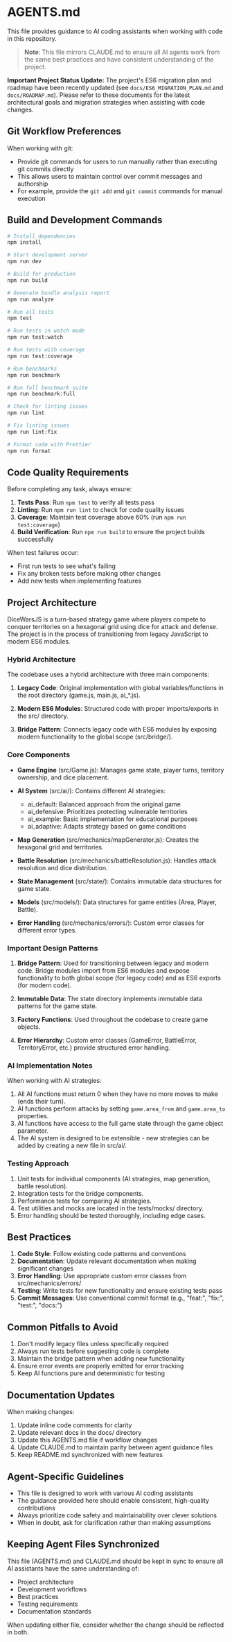 # AGENTS.md

This file provides guidance to AI coding assistants when working with code in this repository.

> **Note**: This file mirrors CLAUDE.md to ensure all AI agents work from the same best practices and have consistent understanding of the project.

**Important Project Status Update:** The project's ES6 migration plan and roadmap have been recently updated (see `docs/ES6_MIGRATION_PLAN.md` and `docs/ROADMAP.md`). Please refer to these documents for the latest architectural goals and migration strategies when assisting with code changes.

## Git Workflow Preferences

When working with git:

- Provide git commands for users to run manually rather than executing git commits directly
- This allows users to maintain control over commit messages and authorship
- For example, provide the `git add` and `git commit` commands for manual execution

## Build and Development Commands

```bash
# Install dependencies
npm install

# Start development server
npm run dev

# Build for production
npm run build

# Generate bundle analysis report
npm run analyze

# Run all tests
npm test

# Run tests in watch mode
npm run test:watch

# Run tests with coverage
npm run test:coverage

# Run benchmarks
npm run benchmark

# Run full benchmark suite
npm run benchmark:full

# Check for linting issues
npm run lint

# Fix linting issues
npm run lint:fix

# Format code with Prettier
npm run format
```

## Code Quality Requirements

Before completing any task, always ensure:

1. **Tests Pass**: Run `npm test` to verify all tests pass
2. **Linting**: Run `npm run lint` to check for code quality issues
3. **Coverage**: Maintain test coverage above 60% (run `npm run test:coverage`)
4. **Build Verification**: Run `npm run build` to ensure the project builds successfully

When test failures occur:

- First run tests to see what's failing
- Fix any broken tests before making other changes
- Add new tests when implementing features

## Project Architecture

DiceWarsJS is a turn-based strategy game where players compete to conquer territories on a hexagonal grid using dice for attack and defense. The project is in the process of transitioning from legacy JavaScript to modern ES6 modules.

### Hybrid Architecture

The codebase uses a hybrid architecture with three main components:

1. **Legacy Code**: Original implementation with global variables/functions in the root directory (game.js, main.js, ai\_\*.js).

2. **Modern ES6 Modules**: Structured code with proper imports/exports in the src/ directory.

3. **Bridge Pattern**: Connects legacy code with ES6 modules by exposing modern functionality to the global scope (src/bridge/).

### Core Components

- **Game Engine** (src/Game.js): Manages game state, player turns, territory ownership, and dice placement.

- **AI System** (src/ai/): Contains different AI strategies:

  - ai_default: Balanced approach from the original game
  - ai_defensive: Prioritizes protecting vulnerable territories
  - ai_example: Basic implementation for educational purposes
  - ai_adaptive: Adapts strategy based on game conditions

- **Map Generation** (src/mechanics/mapGenerator.js): Creates the hexagonal grid and territories.

- **Battle Resolution** (src/mechanics/battleResolution.js): Handles attack resolution and dice distribution.

- **State Management** (src/state/): Contains immutable data structures for game state.

- **Models** (src/models/): Data structures for game entities (Area, Player, Battle).

- **Error Handling** (src/mechanics/errors/): Custom error classes for different error types.

### Important Design Patterns

1. **Bridge Pattern**: Used for transitioning between legacy and modern code. Bridge modules import from ES6 modules and expose functionality to both global scope (for legacy code) and as ES6 exports (for modern code).

2. **Immutable Data**: The state directory implements immutable data patterns for the game state.

3. **Factory Functions**: Used throughout the codebase to create game objects.

4. **Error Hierarchy**: Custom error classes (GameError, BattleError, TerritoryError, etc.) provide structured error handling.

### AI Implementation Notes

When working with AI strategies:

1. All AI functions must return 0 when they have no more moves to make (ends their turn).
2. AI functions perform attacks by setting `game.area_from` and `game.area_to` properties.
3. AI functions have access to the full game state through the game object parameter.
4. The AI system is designed to be extensible - new strategies can be added by creating a new file in src/ai/.

### Testing Approach

1. Unit tests for individual components (AI strategies, map generation, battle resolution).
2. Integration tests for the bridge components.
3. Performance tests for comparing AI strategies.
4. Test utilities and mocks are located in the tests/mocks/ directory.
5. Error handling should be tested thoroughly, including edge cases.

## Best Practices

1. **Code Style**: Follow existing code patterns and conventions
2. **Documentation**: Update relevant documentation when making significant changes
3. **Error Handling**: Use appropriate custom error classes from src/mechanics/errors/
4. **Testing**: Write tests for new functionality and ensure existing tests pass
5. **Commit Messages**: Use conventional commit format (e.g., "feat:", "fix:", "test:", "docs:")

## Common Pitfalls to Avoid

1. Don't modify legacy files unless specifically required
2. Always run tests before suggesting code is complete
3. Maintain the bridge pattern when adding new functionality
4. Ensure error events are properly emitted for error tracking
5. Keep AI functions pure and deterministic for testing

## Documentation Updates

When making changes:

1. Update inline code comments for clarity
2. Update relevant docs in the docs/ directory
3. Update this AGENTS.md file if workflow changes
4. Update CLAUDE.md to maintain parity between agent guidance files
5. Keep README.md synchronized with new features

## Agent-Specific Guidelines

- This file is designed to work with various AI coding assistants
- The guidance provided here should enable consistent, high-quality contributions
- Always prioritize code safety and maintainability over clever solutions
- When in doubt, ask for clarification rather than making assumptions

## Keeping Agent Files Synchronized

This file (AGENTS.md) and CLAUDE.md should be kept in sync to ensure all AI assistants have the same understanding of:

- Project architecture
- Development workflows
- Best practices
- Testing requirements
- Documentation standards

When updating either file, consider whether the change should be reflected in both.

